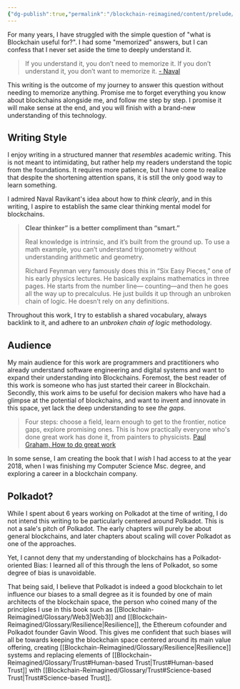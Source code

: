 ```yaml
---
{"dg-publish":true,"permalink":"/blockchain-reimagined/content/prelude/","hide":true,"created":"2024-08-18T19:22:42.051+01:00","updated":"2024-12-30T10:24:05.598+00:00"}
---
```


For many years, I have struggled with the simple question of "what is Blockchain useful for?". I had some "memorized" answers, but I can confess that I never set aside the time to deeply understand it. 

> If you understand it, you don’t need to memorize it. If you don’t understand it, you don’t want to memorize it.
> [- Naval](https://x.com/naval/status/1797129073828982970)

This writing is the outcome of my journey to answer this question without needing to memorize anything. Promise me to forget everything you know about blockchains alongside me, and follow me step by step. I promise it will make sense at the end, and you will finish with a brand-new understanding of this technology.

## Writing Style 

I enjoy writing in a structured manner that *resembles* academic writing. This is not meant to intimidating, but rather help my readers understand the topic from the foundations. It requires more patience, but I have come to realize that despite the shortening attention spans, it is still the only good way to learn something. 

I admired Naval Ravikant's idea about how to *think clearly*, and in this writing, I aspire to establish the same clear thinking mental model for blockchains.

> **Clear thinker” is a better compliment than “smart.”** 
> 
> Real knowledge is intrinsic, and it’s built from the ground up. To use a math example, you can’t understand trigonometry without understanding arithmetic and geometry.
> 
> Richard Feynman very famously does this in “Six Easy Pieces,” one of his early physics lectures. He basically explains mathematics in three pages. He starts from the number line— counting—and then he goes all the way up to precalculus. He just builds it up through an unbroken chain of logic. He doesn’t rely on any definitions.

Throughout this work, I try to establish a shared vocabulary, always backlink to it, and adhere to an *unbroken chain of logic* methodology.

## Audience 

My main audience for this work are programmers and practitioners who already understand software engineering and digital systems and want to expand their understanding into Blockchains. Foremost, the best reader of this work is someone who has just started their career in Blockchain. Secondly, this work aims to be useful for decision makers who have had a glimpse at the potential of blockchains, and want to invent and innovate in this space, yet lack the deep understanding to see *the gaps*.

> Four steps: choose a field, learn enough to get to the frontier, notice gaps, explore promising ones. This is how practically everyone who's done great work has done it, from painters to physicists.
> [Paul Graham, How to do great work](https://paulgraham.com/greatwork.html)

In some sense, I am creating the book that I *wish* I had access to at the year 2018, when I was finishing my Computer Science Msc. degree, and exploring a career in a blockchain company. 

## Polkadot? 

While I spent about 6 years working on Polkadot at the time of writing, I do not intend this writing to be particularly centered around Polkadot. This is not a sale's pitch of Polkadot. The early chapters will purely be about general blockchains, and later chapters about scaling will cover Polkadot as one of the approaches. 

Yet, I cannot deny that my understanding of blockchains has a Polkadot-oriented Bias: I learned all of this through the lens of Polkadot, so some degree of bias is unavoidable.

That being said, I believe that Polkadot is indeed a good blockchain to let influence our biases to a small degree as it is founded by one of main architects of the blockchain space, the person who coined many of the principles I use in this book such as [[Blockchain-Reimagined/Glossary/Web3\|Web3]] and [[Blockchain-Reimagined/Glossary/Resilience\|Resilience]], the Ethereum cofounder and Polkadot founder Gavin Wood. This gives me confident that such biases will all be towards keeping the blockchain space centered around its main value offering, creating [[Blockchain-Reimagined/Glossary/Resilience\|Resilience]] systems and replacing elements of [[Blockchain-Reimagined/Glossary/Trust#Human-based Trust\|Trust#Human-based Trust]] with [[Blockchain-Reimagined/Glossary/Trust#Science-based Trust\|Trust#Science-based Trust]]. 